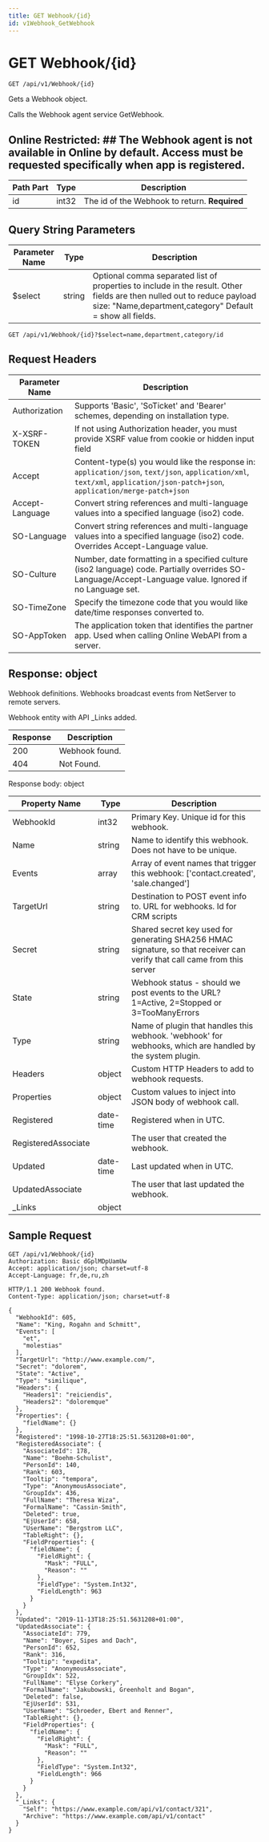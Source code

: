 ```yaml
---
title: GET Webhook/{id}
id: v1Webhook_GetWebhook
---
```


# GET Webhook/{id}

```http
GET /api/v1/Webhook/{id}
```

Gets a Webhook object.

Calls the Webhook agent service GetWebhook.


## Online Restricted: ## The Webhook agent is not available in Online by default. Access must be requested specifically when app is registered.




| Path Part | Type | Description |
|-----------|------|-------------|
| id | int32 | The id of the Webhook to return. **Required** |


## Query String Parameters

| Parameter Name | Type |  Description |
|----------------|------|--------------|
| $select | string |  Optional comma separated list of properties to include in the result. Other fields are then nulled out to reduce payload size: "Name,department,category" Default = show all fields. |

```http
GET /api/v1/Webhook/{id}?$select=name,department,category/id
```


## Request Headers

| Parameter Name | Description |
|----------------|-------------|
| Authorization  | Supports 'Basic', 'SoTicket' and 'Bearer' schemes, depending on installation type. |
| X-XSRF-TOKEN   | If not using Authorization header, you must provide XSRF value from cookie or hidden input field |
| Accept         | Content-type(s) you would like the response in: `application/json`, `text/json`, `application/xml`, `text/xml`, `application/json-patch+json`, `application/merge-patch+json` |
| Accept-Language | Convert string references and multi-language values into a specified language (iso2) code. |
| SO-Language | Convert string references and multi-language values into a specified language (iso2) code. Overrides Accept-Language value. |
| SO-Culture | Number, date formatting in a specified culture (iso2 language) code. Partially overrides SO-Language/Accept-Language value. Ignored if no Language set. |
| SO-TimeZone | Specify the timezone code that you would like date/time responses converted to. |
| SO-AppToken | The application token that identifies the partner app. Used when calling Online WebAPI from a server. |


## Response: object

Webhook definitions. Webhooks broadcast events from NetServer to remote servers.



Webhook entity with API _Links added.

| Response | Description |
|----------------|-------------|
| 200 | Webhook found. |
| 404 | Not Found. |

Response body: object

| Property Name | Type |  Description |
|----------------|------|--------------|
| WebhookId | int32 | Primary Key. Unique id for this webhook. |
| Name | string | Name to identify this webhook. Does not have to be unique. |
| Events | array | Array of event names that trigger this webhook: ['contact.created', 'sale.changed'] |
| TargetUrl | string | Destination to POST event info to. URL for webhooks. Id for CRM scripts |
| Secret | string | Shared secret key used for generating SHA256 HMAC signature, so that receiver can verify that call came from this server |
| State | string | Webhook status - should we post events to the URL? 1=Active, 2=Stopped or 3=TooManyErrors |
| Type | string | Name of plugin that handles this webhook. 'webhook' for webhooks, which are handled by the system plugin. |
| Headers | object | Custom HTTP Headers to add to webhook requests. |
| Properties | object | Custom values to inject into JSON body of webhook call. |
| Registered | date-time | Registered when  in UTC. |
| RegisteredAssociate |  | The user that created the webhook. |
| Updated | date-time | Last updated when  in UTC. |
| UpdatedAssociate |  | The user that last updated the webhook. |
| _Links | object |  |

## Sample Request

```http!
GET /api/v1/Webhook/{id}
Authorization: Basic dGplMDpUamUw
Accept: application/json; charset=utf-8
Accept-Language: fr,de,ru,zh
```

```http_
HTTP/1.1 200 Webhook found.
Content-Type: application/json; charset=utf-8

{
  "WebhookId": 605,
  "Name": "King, Rogahn and Schmitt",
  "Events": [
    "et",
    "molestias"
  ],
  "TargetUrl": "http://www.example.com/",
  "Secret": "dolorem",
  "State": "Active",
  "Type": "similique",
  "Headers": {
    "Headers1": "reiciendis",
    "Headers2": "doloremque"
  },
  "Properties": {
    "fieldName": {}
  },
  "Registered": "1998-10-27T18:25:51.5631208+01:00",
  "RegisteredAssociate": {
    "AssociateId": 178,
    "Name": "Boehm-Schulist",
    "PersonId": 140,
    "Rank": 603,
    "Tooltip": "tempora",
    "Type": "AnonymousAssociate",
    "GroupIdx": 436,
    "FullName": "Theresa Wiza",
    "FormalName": "Cassin-Smith",
    "Deleted": true,
    "EjUserId": 658,
    "UserName": "Bergstrom LLC",
    "TableRight": {},
    "FieldProperties": {
      "fieldName": {
        "FieldRight": {
          "Mask": "FULL",
          "Reason": ""
        },
        "FieldType": "System.Int32",
        "FieldLength": 963
      }
    }
  },
  "Updated": "2019-11-13T18:25:51.5631208+01:00",
  "UpdatedAssociate": {
    "AssociateId": 779,
    "Name": "Boyer, Sipes and Dach",
    "PersonId": 652,
    "Rank": 316,
    "Tooltip": "expedita",
    "Type": "AnonymousAssociate",
    "GroupIdx": 522,
    "FullName": "Elyse Corkery",
    "FormalName": "Jakubowski, Greenholt and Bogan",
    "Deleted": false,
    "EjUserId": 531,
    "UserName": "Schroeder, Ebert and Renner",
    "TableRight": {},
    "FieldProperties": {
      "fieldName": {
        "FieldRight": {
          "Mask": "FULL",
          "Reason": ""
        },
        "FieldType": "System.Int32",
        "FieldLength": 966
      }
    }
  },
  "_Links": {
    "Self": "https://www.example.com/api/v1/contact/321",
    "Archive": "https://www.example.com/api/v1/contact"
  }
}
```
